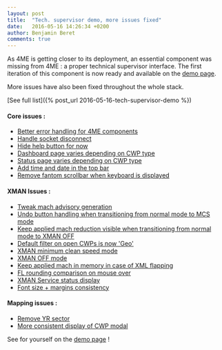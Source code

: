 ```yaml
---
layout: post
title:  "Tech. supervisor demo, more issues fixed"
date:   2016-05-16 14:26:34 +0200
author: Benjamin Beret
comments: true
---
```

As 4ME is getting closer to its deployment, an essential component was missing from 4ME : a proper technical supervisor interface. The first iteration of this component is now ready and available on the [demo page]({{site.baseurl}}/demo/).

More issues have also been fixed throughout the whole stack.

[See full list]({% post_url 2016-05-16-tech-supervisor-demo %})
<!--more-->

#### Core issues :
- [Better error handling for 4ME components](https://github.com/devteamreims/4ME/issues/41)
- [Handle socket disconnect](https://github.com/devteamreims/4ME/issues/8)
- [Hide help button for now](https://github.com/devteamreims/4ME/issues/52)
- [Dashboard page varies depending on CWP type](https://github.com/devteamreims/4ME/issues/50)
- [Status page varies depending on CWP type](https://github.com/devteamreims/4ME/issues/48)
- [Add time and date in the top bar](https://github.com/devteamreims/4ME/issues/51)
- [Remove fantom scrollbar when keyboard is displayed](https://github.com/devteamreims/4ME/issues/55)

#### XMAN Issues :
- [Tweak mach advisory generation](https://github.com/devteamreims/4ME/issues/33)
- [Undo button handling when transitioning from normal mode to MCS mode](https://github.com/devteamreims/4ME/issues/34)
- [Keep applied mach reduction visible when transitioning from normal mode to XMAN OFF](https://github.com/devteamreims/4ME/issues/38)
- [Default filter on open CWPs is now 'Geo'](https://github.com/devteamreims/4ME/issues/36)
- [XMAN minimum clean speed mode](https://github.com/devteamreims/4ME/issues/11)
- [XMAN OFF mode](https://github.com/devteamreims/4ME/issues/26)
- [Keep applied mach in memory in case of XML flapping](https://github.com/devteamreims/4ME/issues/37)
- [FL rounding comparison on mouse over](https://github.com/devteamreims/4ME/issues/39)
- [XMAN Service status display](https://github.com/devteamreims/4ME/issues/48)
- [Font size + margins consistency](https://github.com/devteamreims/4ME/issues/6)

#### Mapping issues :
- [Remove YR sector](https://github.com/devteamreims/4ME/issues/42)
- [More consistent display of CWP modal](https://github.com/devteamreims/4ME/issues/43)

See for yourself on the [demo page](demo-page) !


